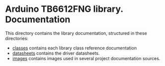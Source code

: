 # Arduino TB6612FNG library. Documentation

This directory contains the library documentation, structured in these directories:
- [classes](https://github.com/VGavara/ArduinoTB6612FNG/tree/stable/docs/classes) contains each library class reference documentation
- [datasheets](https://github.com/VGavara/ArduinoTB6612FNG/tree/stable/docs/datasheets) contains the driver datasheets.
- [images](https://github.com/VGavara/ArduinoTB6612FNG/tree/stable/docs/images) contains images used in several project documentation sources.
